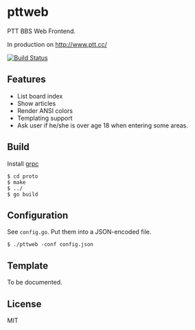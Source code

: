pttweb
======

PTT BBS Web Frontend.

In production on http://www.ptt.cc/

[![Build Status](https://travis-ci.org/ptt/pttweb.svg?branch=master)](https://travis-ci.org/ptt/pttweb)

Features
--------

 - List board index
 - Show articles
 - Render ANSI colors
 - Templating support
 - Ask user if he/she is over age 18 when entering some areas.

Build
-----

Install [grpc](https://grpc.io/docs/languages/go/quickstart/)

    $ cd proto
    $ make
    $ ../
    $ go build


Configuration
-------------

See `config.go`.
Put them into a JSON-encoded file.

    $ ./pttweb -conf config.json

Template
--------

To be documented.

License
-------

MIT
